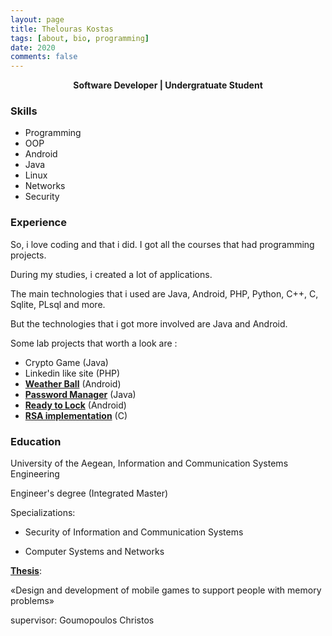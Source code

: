 ```yaml
---
layout: page
title: Thelouras Kostas
tags: [about, bio, programming]
date: 2020
comments: false
---
```

    
<center><a><b> Software Developer | Undergratuate Student </b></a> </center>

### Skills

* Programming
* OOP
* Android
* Java
* Linux
* Networks
* Security

### Experience

So, i love coding and that i did. I got all the  courses that had programming projects.

During my studies, i created a lot of applications. 

The main technologies that i used are Java, Android, PHP, Python, C++, C, Sqlite, PLsql and more.

But the technologies that i got more involved are Java and Android.

Some lab projects that worth a look are :

- Crypto Game (Java)
- Linkedin like site (PHP)
- **[Weather Ball](http://thelouras.gr/weather-ball/)** (Android)
- **[Password Manager](https://github.com/Thelouras58/PasswordManager)** (Java)
- **[Ready to Lock](https://github.com/Thelouras58/ReadyToLock)** (Android)
- **[RSA implementation](https://gist.github.com/Thelouras58/a3b04a3df0d167743084ff94442f52d8)** (C)

### Education

University of the Aegean, Information and Communication Systems Engineering

Engineer's degree (Integrated Master)

Specializations:

- Security of Information and Communication Systems

- Computer Systems and Networks

**[Thesis](http://thelouras.gr/diploma-thesis/)**:

«Design and development of mobile games to support people with memory problems»

supervisor: Goumopoulos Christos
